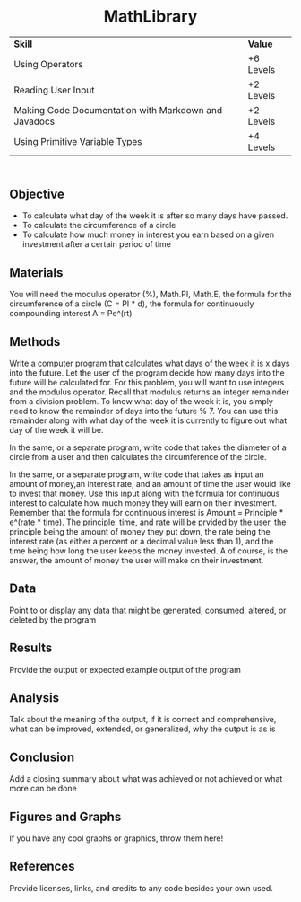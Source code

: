 <!DOCTYPE html>
<html>
<head>
</head>
<body>
	<header>
		<h1> MathLibrary </h1>
		<table>
			<tr>
				<td><strong>Skill</strong></td>
				<td><strong>Value</strong></td>
			</tr>
			<tr>
				<td>Using Operators</td>
				<td>+6 Levels</td>
			</tr>
			<tr>
				<td>Reading User Input</td>
				<td>+2 Levels</td>
			</tr>
			<tr>
				<td>Making Code Documentation with Markdown and Javadocs</td>
				<td>+2 Levels</td>
			</tr>
			<tr> 
				<td> Using Primitive Variable Types</td>
				<td>+4 Levels</td>
			</tr>
		</table>
	</header>
	<main>
		<section>
			<h2> Objective </h2>
			<p>
				<ul>
					<li>To calculate what day of the week it is after so many days have passed.</li>
					<li>To calculate the circumference of a circle</li>
					<li>To calculate how much money in interest you earn based on a given investment after a certain period of time</li>
				</ul>
			</p>
		</section>
		<section>
			<h2> Materials </h2>
			<p>
				You will need the modulus operator (%), Math.PI, Math.E, the formula for the circumference of a circle (C = PI * d), the formula for continuously compounding interest A = Pe^(rt)
			</p>	
		</section>
		<section>
			<h2> Methods </h2>
			<p>
				Write a computer program that calculates what days of the week it is x days into the future. Let the user of the program decide how many days into the future will be calculated for. For this problem, you will want to use integers and the modulus operator. Recall that modulus returns an integer remainder from a division problem. To know what day of the week it is, you simply need to know the remainder of days into the future % 7. You can use this remainder along with what day of the week it is currently to figure out what day of the week it will be.
			</p>
			<p> In the same, or a separate program, write code that takes the diameter of a circle from a user and then calculates the circumference of the circle. </p>
			<p> In the same, or a separate program, write code that takes as input an amount of money,an interest rate, and an amount of time the user would like to invest that money. Use this input along with the formula for continuous interest to calculate how much money they will earn on their investment. Remember that the formula for continuous interest is Amount = Principle * e^(rate * time). The principle, time, and rate will be prvided by the user, the principle being the amount of money they put down, the rate being the interest rate (as either a percent or a decimal value less than 1), and the time being how long the user keeps the money invested. A of course, is the answer, the amount of money the user will make on their investment.</p>
		</section>
		<section>
			<h2> Data </h2>
			<p>
				Point to or display any data that might be generated, consumed, altered, or deleted by the program
			</p>
		</section>
		<section>
			<h2> Results </h2>
			<p>
				Provide the output or expected example output of the program
			</p>
		</section>
		<section>
			<h2> Analysis </h2>
			<p>
				Talk about the meaning of the output, if it is correct and comprehensive,  what can be improved, extended, or generalized, why the output is as is
			</p>
		</section>
		<section>
			<h2> Conclusion </h2>
			<p>
				Add a closing summary about what was achieved or not achieved or what more can be done
			</p>
		</section>
		<section>
			<h2> Figures and Graphs </h2>
			<p>
				If you have any cool graphs or graphics, throw them here!
			</p>
		</section>
		<section>
			<h2> References </h2>
			<p>
				Provide licenses, links, and credits to any code besides your own used.
			</p>
		</section>
	</main>
</body>
</html>
